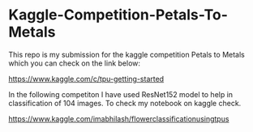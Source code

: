 # Kaggle-Competition-Petals-To-Metals


This repo is my submission for the kaggle competition Petals to Metals which you can check on the link below:

https://www.kaggle.com/c/tpu-getting-started

In the following competiton I have used ResNet152 model to help in classification of 104 images.
To check my notebook on kaggle check.

https://www.kaggle.com/imabhilash/flowerclassificationusingtpus



